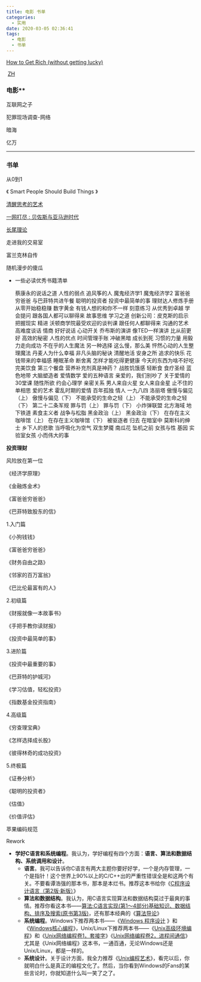 ```yaml
---
title: 电影 书单
categories:
  - 实用
date: 2020-03-05 02:36:41
tags: 
  - 电影
  - 书单
---
```


[How to Get Rich (without getting lucky)](https://threadreaderapp.com/thread/1002103360646823936.html)

​    [ZH](https://telegra.ph/%E5%A6%82%E4%BD%95%E4%B8%8D%E9%9D%A0%E8%BF%90%E6%B0%94%E8%87%B4%E5%AF%8C-05-20)

### 电影**

互联网之子

犯罪现场调查-网络

<!--more-->

暗海

亿万

* * *

### 书单

从0到1

《 Smart People Should Build Things 》

[清醒思考的艺术](https://book.douban.com/subject/20492550/)

[一网打尽 : 贝佐斯与亚马逊时代](https://book.douban.com/subject/25766700/)

[长尾理论](https://book.douban.com/subject/1919072/)

走进我的交易室

富兰克林自传

随机漫步的傻瓜

- 一些必读优秀书籍清单
  
  蔡康永的说话之道
  人性的弱点
  追风筝的人
  魔鬼经济学1
  魔鬼经济学2
  富爸爸穷爸爸
  与巴菲特共进午餐
  聪明的投资者
  投资中最简单的事
  理财达人修炼手册
  从零开始稳稳赚
  数字黄金
  有钱人想的和你不一样
  刻意练习
  从优秀到卓越
  学会提问
  跟各国人都可以聊得来
  故事思维
  学习之道
  创新公司：皮克斯的启示
  把握现实
  精进
  沃顿商学院最受欢迎的谈判课
  跟任何人都聊得来
  沟通的艺术
  高难度谈话
  情商
  好好说话
  心动开关
  乔布斯的演讲
  像TED一样演讲
  比从前更好
  高效的秘密
  人性的优点
  时间管理手账
  冲破黑暗
  成长到死
  习惯的力量
  用毅力走向成功
  不在乎的人生魔法
  另一种选择
  这么慢，那么美
  怦然心动的人生整理魔法
  丹麦人为什么幸福
  非凡头脑的秘诀
  清醒地活
  安身之所
  追求的快乐
  花钱带来的幸福感
  睡眠革命
  断舍离
  怎样才能吃得更健康
  今天的东西为啥不好吃
  完美饮食
  第三个餐盘
  营养补充剂真是神药？
  战胜饥饿感
  轻断食
  食疗圣经
  蓝色地带
  大脑塑造者
  爱情数学
  爱的五种语言
  亲爱的，我们别吵了
  关于爱情的30堂课
  随性所欲
  约会心理学
  亲密关系
  男人来自火星  女人来自金星
  止不住的单相思
  爱的艺术
  霍乱时期的爱情
  百年孤独
  情人
  一九八四
  洛丽塔
  傲慢与偏见（上）
  傲慢与偏见（下）
  不能承受的生命之轻（上）
  不能承受的生命之轻（下）
  第二十二条军规
  罪与罚（上）
  罪与罚（下）
  小炸弹联盟
  北方海域
  地下铁道
  素食主义者
  战争与松脂
  黑金政治（上）
  黑金政治（下）
  在存在主义咖啡馆（上）
  在存在主义咖啡馆（下）
  被驱逐者
  归去
  在暗室中
  莫斯科的绅士
  乡下人的悲歌
  当呼吸化为空气
  双生梦魇
  南瓜花
  坠机之前
  女孩与性
  基因
  实验室女孩
  小而伟大的事

**投资理财**

风险放在第一位

《经济学原理》

《金融炼金术》

《富爸爸穷爸爸》

《巴菲特致股东的信》

1.入门篇

《小狗钱钱》

《富爸爸穷爸爸》

《财务自由之路》

《邻家的百万富翁》

《巴比伦最富有的人》

2.初级篇

《财报就像一本故事书》

《手把手教你读财报》

《投资中最简单的事》

3.进阶篇

《投资中最重要的事》

《巴菲特的护城河》

《学习估值，轻松投资》

《指数基金投资指南》

4.高级篇

《穷查理宝典》

《怎样选择成长股》

《彼得林奇的成功投资》

5.终极篇

《证券分析》

《聪明的投资者》

《估值》

《价值评估》

苹果编码规范

Rework

* **学好C语言和系统编程**。我认为，学好编程有四个方面：**语言、算法和数据结构、系统调用和设计**。
  * **语言**。我可以告诉你C语言有两大主题你要好好学，一个是内存管理，一个是指针！这个世界上90%以上的C/C++出的严重性错误全是和这两个有关。不要看谭浩强的那本书，那本是本烂书。推荐这本书给你《[C程序设计语言（第2版·新版）](http://product.china-pub.com/14975&ref=browse)》
  * **算法和数据结构**。我认为，用C语言实现算法和数据结构莫过于最爽的事情。推荐你看这本书——[算法:C语言实现(第1～4部分)基础知识、数据结构、排序及搜索(原书第3版)](http://product.china-pub.com/192975&ref=browse)，还有那本经典的《[算法导论](http://product.china-pub.com/31701)》
  * **系统编程**。Windows下推荐两本书——《[Windows 程序设计](http://product.china-pub.com/52880) 》和《[Windows核心编程](http://product.china-pub.com/209058)》，Unix/Linux下推荐两本书——《[Unix高级环境编程](http://product.china-pub.com/30181)》和《[Unix网络编程卷1，套接字](http://product.china-pub.com/196770)》《[Unix网络编程卷2，进程间通信](http://product.china-pub.com/196859)》尤其是《Unix网络编程》这本书，一通百通，无论Windows还是Unix/Linux，都是一样的。
  * **系统设计**。关于设计方面，我全力推荐《[Unix编程艺术](http://product.china-pub.com/197413)》，看完以后，你就明白什么是真正的编程文化了。然后，当你看到Windows的Fans的某些言论时，你就知道什么叫一笑了之了。
